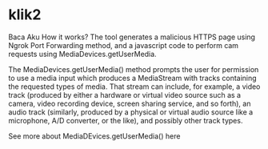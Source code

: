 # klik2
Baca Aku
How it works?
The tool generates a malicious HTTPS page using Ngrok Port Forwarding method, and a javascript code to perform cam requests using MediaDevices.getUserMedia.

The MediaDevices.getUserMedia() method prompts the user for permission to use a media input which produces a MediaStream with tracks containing the requested types of media. That stream can include, for example, a video track (produced by either a hardware or virtual video source such as a camera, video recording device, screen sharing service, and so forth), an audio track (similarly, produced by a physical or virtual audio source like a microphone, A/D converter, or the like), and possibly other track types.

See more about MediaDEvices.getUserMedia() here
